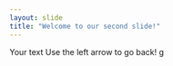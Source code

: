 ```yaml
---
layout: slide
title: "Welcome to our second slide!"
---
```

Your text
Use the left arrow to go back!  g
